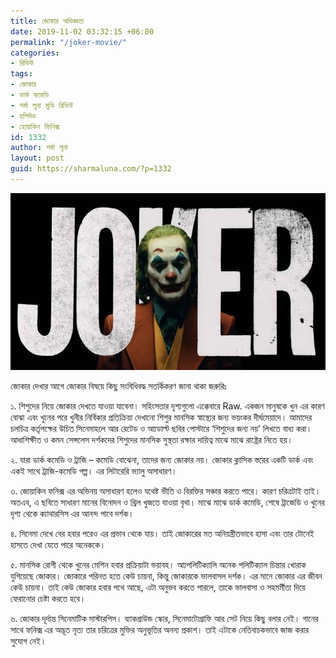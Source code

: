 ```yaml
---
title: জোকার অভিজ্ঞতা
date: 2019-11-02 03:32:15 +06:00
permalink: "/joker-movie/"
categories:
- রিভিউ
tags:
- জোকার
- ডার্ক কমেডি
- শর্মা লুনা মুভি রিভিউ
- হলিউড
- হোয়াকিন ফিনিক্স
id: 1332
author: শর্মা লুনা
layout: post
guid: https://sharmaluna.com/?p=1332
---
```


[![sharmaluna.com , Joker movie](/assets/images/wp-content/uploads/2019/11/72478306_2780724161938232_5962686342369378304_n.jpg)](/assets/images/wp-content/uploads/2019/11/72478306_2780724161938232_5962686342369378304_n.jpg)

জোকার দেখার আগে জোকার বিষয়ে কিছু সংবিধিবদ্ধ সতর্কিকরণ জানা থাকা জরুরিঃ

১. শিশুদের নিয়ে জোকার দেখতে যাওয়া যাবেনা। সহিংসতার দৃশ্যগুলো এক্কেবারে Raw. একজন মানুষকে খুন এর কারণ বোঝা এবং খুনের পরে খুনীর নির্বিকার প্রতিক্রিয়া দেখানো শিশুর মানসিক স্বাস্থ্যের জন্য ভয়ংকর দীর্ঘমেয়াদে। আমাদের চলচিত্র কর্তৃপক্ষের উচিত সিনেমাহলে আর রেটেড ও আ্যডাল্ট ছবির পোস্টারে ‘শিশুদের জন্য নয়’ লিখতে বাধ্য করা। আধাশিক্ষীত ও কমন সেন্সলেস দর্শকদের শিশুদের মানসিক সুস্থতা রক্ষার দায়িত্ব মাঝ<span class="text_exposed_show">ে মাঝে রাষ্ট্রের নিতে হয়।</span>

<div class="text_exposed_show">২. যারা ডার্ক কমেডি ও ট্রাজি – কমেডি বোঝেনা, তাদের জন্য জোকার নয়। জোকার ক্লাসিক স্তরের একটি ডার্ক এবং একই সাথে ট্রাজি-কমেডি গল্প। এর লিটারেরি ভ্যালু অসাধারণ।

৩. জোয়াকিন ফনিক্স এর অভিনয় অসাধারণ হলেও যথেষ্ট ভীতি ও বিরক্তির সঞ্চার করতে পারে। কারণ চরিত্রটাই তাই। অতএব, এ ছবিতে সাধারণ মানের বিনোদন ও থ্রিল খুজতে যাওয়া বৃথা। মাঝে মাঝে ডার্ক কমেডি, শেষে ট্রাজেডি ও খুনের দৃশ্য থেকে ক্যাথারসিস এর আনন্দ পাবে দর্শক।

৪. সিনেমা দেখে বের হবার পরেও এর প্রভাব থেকে যায়। তাই জোকারের মত অনিয়ন্ত্রীতভাবে হাসা এবং তার টোনেই হাসতে দেখা যেতে পারে অনেককে।

৫. মানসিক রোগী থেকে খুনের মেশিন হবার প্রক্রিয়াটা ভয়াবহ। আ্যপলিটিক্যালি অনেক পলিটিক্যাল চিন্তার খোরাক যুগিয়েছে জোকার। জোকারে পরিনত হতে কেউ চায়না, কিন্তু জোকারকে ভালবাসল দর্শক। এর মানে জোকার এর জীবন কেউ চায়না। তাই কেউ জোকার হবার পথে আছে, এটা অনুভব করতে পারলে, তাকে ভালবাসা ও সহমর্মীতা দিয়ে ফেরানোর চেষ্টা করতে হবে।

৬. জোকার দূর্দান্ত সিনেমাটিক মাস্টারপিস। ব্যাকগ্রাউন্ড স্কোর, সিনেমাটোগ্রাফি আর সেট নিয়ে কিছু বলার নেই। গানের সাথে ফনিক্স এর অদ্ভূত নৃত্য তার চরিত্রের মুক্তির অনুভূতির অনন্য প্রকাশ। তাই এটাকে নেতিবাচকভাবে জাজ করার সুযোগ নেই।

</div>
